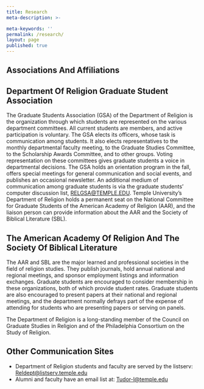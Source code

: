 ```yaml
---
title: Research
meta-description: >-

meta-keywords: ''
permalink: /research/
layout: page
published: true
---
```

## Associations And Affiliations

## Department Of Religion Graduate Student Association

The Graduate Students Association (GSA) of the Department of Religion is the organization through which students are represented on the various department committees. All current students are members, and active participation is voluntary. The GSA elects its officers, whose task is communication among students. It also elects representatives to the monthly departmental faculty meeting, to the Graduate Studies Committee, to the Scholarship Awards Committee, and to other groups. Voting representation on these committees gives graduate students a voice in departmental decisions. The GSA holds an orientation program in the fall, offers special meetings for general communication and social events, and publishes an occasional newsletter. An additional medium of communication among graduate students is via the graduate students’ computer discussion list, RELGSA@TEMPLE.EDU. Temple University’s Department of Religion holds a permanent seat on the National Committee for Graduate Students of the American Academy of Religion (AAR), and the liaison person can provide information about the AAR and the Society of Biblical Literature (SBL).

## The American Academy Of Religion And The Society Of Biblical Literature

The AAR and SBL are the major learned and professional societies in the field of religion studies. They publish journals, hold annual national and regional meetings, and sponsor employment listings and information exchanges. Graduate students are encouraged to consider membership in these organizations, both of which provide student rates. Graduate students are also encouraged to present papers at their national and regional meetings, and the department normally defrays part of the expense of attending for students who are presenting papers or serving on panels.

The Department of Religion is a long-standing member of the Council on Graduate Studies in Religion and of the Philadelphia Consortium on the Study of Religion.

## Other Communication Sites

- Department of Religion students and faculty are served by the listserv: [Reldept@listserv.temple.edu](mailto:Reldept@listserv.temple.edu)
- Alumni and faculty have an email list at: [Tudor-l@temple.edu](mailto:Tudor-l@temple.edu)
